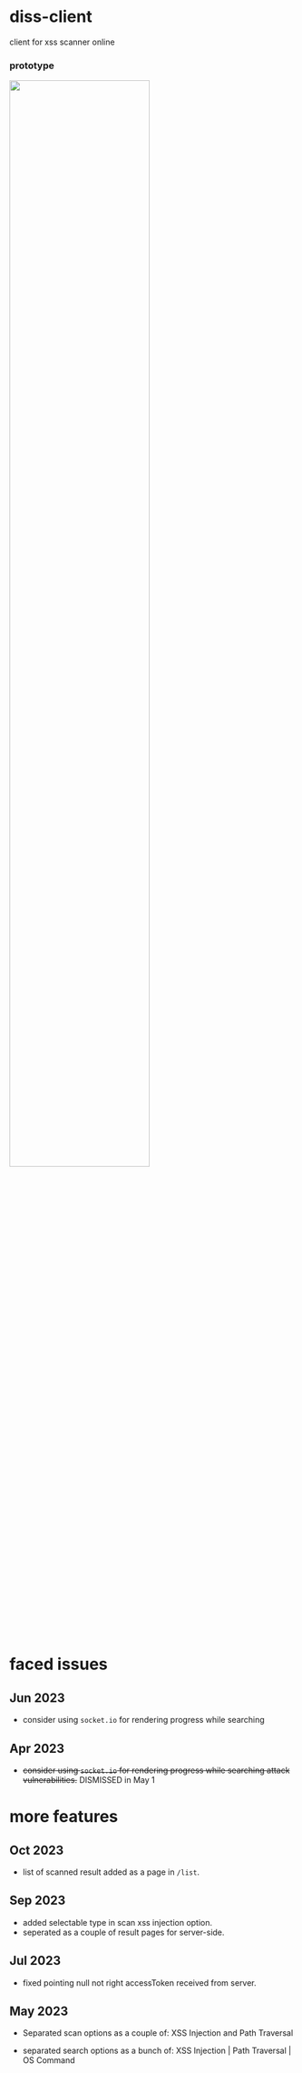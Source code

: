 # diss-client

client for xss scanner online

### prototype

<img src="https://user-images.githubusercontent.com/87087163/232084972-c1722ad5-d678-4e46-8889-74790fb42f04.png" style="width: 70%"/>

# faced issues

## Jun 2023

- consider using `socket.io` for rendering progress while searching

## Apr 2023

- ~~consider using `socket.io` for rendering progress while searching attack vulnerabilities.~~ DISMISSED in May 1

# more features

## Oct 2023

- list of scanned result added as a page in `/list`.

## Sep 2023

- added selectable type in scan xss injection option.
- seperated as a couple of result pages for server-side.

## Jul 2023

- fixed pointing null not right accessToken received from server.

## May 2023

- Separated scan options as a couple of: XSS Injection and Path Traversal

- separated search options as a bunch of:
  XSS Injection | Path Traversal | OS Command
